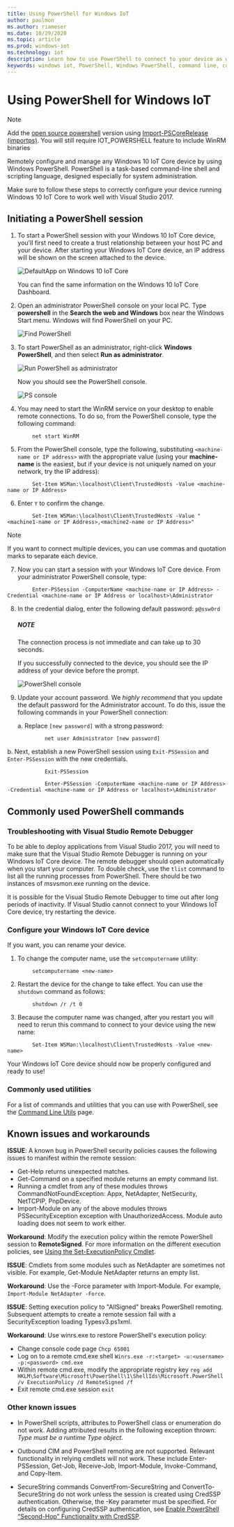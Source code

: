 ```yaml
---
title: Using PowerShell for Windows IoT
author: paulmon
ms.author: riameser
ms.date: 10/29/2020
ms.topic: article
ms.prod: windows-iot
ms.technology: iot
description: Learn how to use PowerShell to connect to your device as well as manage your device.
keywords: windows iot, PowerShell, Windows PowerShell, command line, command-line shell
---
```


# Using PowerShell for Windows IoT
> [!NOTE]
> Add the [open source powershell](https://github.com/PowerShell/PowerShell/releases) version using [Import-PSCoreRelease (importps)](https://github.com/ms-iot/iot-adk-addonkit/blob/master/Tools/IoTCoreImaging/Docs/Import-PSCoreRelease.md#Import-PSCoreRelease). You will still require IOT_POWERSHELL feature to include WinRM binaries

Remotely configure and manage any Windows 10 IoT Core device by using Windows PowerShell.
PowerShell is a task-based command-line shell and scripting language, designed especially for system administration.

Make sure to follow these steps to correctly configure your device running Windows 10 IoT Core to work well with Visual Studio 2017.

## Initiating a PowerShell session
1. To start a PowerShell session with your Windows 10 IoT Core device, you'll first need to create a trust relationship between your host PC and your device. After starting your Windows IoT Core device, an IP address will be shown on the screen attached to the device.

    ![DefaultApp on Windows 10 IoT Core](../media/PowerShell/DefaultApp.png)

   You can find the same information on the Windows 10 IoT Core Dashboard.

2. Open an administrator PowerShell console on your local PC. Type **powershell** in the **Search the web and Windows** box near the Windows Start menu. Windows will find PowerShell on your PC.

    ![Find PowerShell](../media/PowerShell/start-ps.png)

3. To start PowerShell as an administrator, right-click **Windows PowerShell**, and then select **Run as administrator**.

    ![Run PowerShell as administrator](../media/PowerShell/start-ps2.png)

   Now you should see the PowerShell console.

    ![PS console](../media/PowerShell/ps.PNG)

4. You may need to start the WinRM service on your desktop to enable remote connections. To do so, from the PowerShell console, type the following command:
```
        net start WinRM
```
5. From the PowerShell console, type the following, substituting `<machine-name or IP address>` with the appropriate value (using your **machine-name** is the easiest, but if your device is not uniquely named on your network, try the IP address):
```
        Set-Item WSMan:\localhost\Client\TrustedHosts -Value <machine-name or IP Address>
```
6. Enter `Y` to confirm the change.
```
        Set-Item WSMan:\localhost\Client\TrustedHosts -Value "<machine1-name or IP Address>,<machine2-name or IP Address>"
```
> [!NOTE]
> If you want to connect multiple devices, you can use commas and quotation marks to separate each device.

7. Now you can start a session with your Windows IoT Core device. From your administrator PowerShell console, type:
```
        Enter-PSSession -ComputerName <machine-name or IP Address> -Credential <machine-name or IP Address or localhost>\Administrator
```
8. In the credential dialog, enter the following default password: `p@ssw0rd`

    <div class="alert alert-note">
      <h5><span class="win-icon win-icon-Page"></span>
        NOTE
      </h5>
      <p>The connection process is not immediate and can take up to 30 seconds.</p>
    </div>    

    If you successfully connected to the device, you should see the IP address of your device before the prompt.

    ![PowerShell console](../media/PowerShell/ps_device.png)

9. Update your account password. We *highly recommend* that you update the default password for the Administrator account. To do this, issue the following commands in your PowerShell connection:

	a. Replace `[new password]` with a strong password:
```
	        net user Administrator [new password]
```
b. Next, establish a new PowerShell session using `Exit-PSSession` and `Enter-PSSession` with the new credentials.
```
	        Exit-PSSession

	        Enter-PSSession -ComputerName <machine-name or IP Address> -Credential <machine-name or IP Address or localhost>\Administrator
```
## Commonly used PowerShell commands

### Troubleshooting with Visual Studio Remote Debugger

To be able to deploy applications from Visual Studio 2017, you will need to make sure that the Visual Studio Remote Debugger is running on your Windows IoT Core device. The remote debugger should open automatically when you start your computer. To double check, use the `tlist` command to list all the running processes from PowerShell. There should be two instances of msvsmon.exe running on the device.

It is possible for the Visual Studio Remote Debugger to time out after long periods of inactivity. If Visual Studio cannot connect to your Windows IoT Core device, try restarting the device.

### Configure your Windows IoT Core device

If you want, you can rename your device.

1. To change the computer name, use the `setcomputername` utility:
```
        setcomputername <new-name>
```
2. Restart the device for the change to take effect. You can use the `shutdown` command as follows:
```
        shutdown /r /t 0
```
3. Because the computer name was changed, after you restart you will need to rerun this command to connect to your device using the new name:
```
        Set-Item WSMan:\localhost\Client\TrustedHosts -Value <new-name>
```
Your Windows IoT Core device should now be properly configured and ready to use!

### Commonly used utilities

For a list of commands and utilities that you can use with PowerShell, see the [Command Line Utils](../manage-your-device/CommandLineUtils.md) page.

## Known issues and workarounds

**ISSUE**: A known bug in PowerShell security policies causes the following issues to manifest within the remote session:
* Get-Help returns unexpected matches.
* Get-Command on a specified module returns an empty command list.
* Running a cmdlet from any of these modules throws CommandNotFoundException: Appx, NetAdapter, NetSecurity, NetTCPIP, PnpDevice.
* Import-Module on any of the above modules throws PSSecurityException exception with UnauthorizedAccess. Module auto loading does not seem to work either.

**Workaround**: Modify the execution policy within the remote PowerShell session to **RemoteSigned**. For more information on the different execution policies, see [Using the Set-ExecutionPolicy Cmdlet](https://technet.microsoft.com/library/ee176961.aspx).

**ISSUE**: Cmdlets from some modules such as NetAdapter are sometimes not visible. For example, Get-Module NetAdapter returns an empty list.

**Workaround**: Use the -Force parameter with Import-Module. For example, `Import-Module NetAdapter -Force`.

**ISSUE**: Setting execution policy to "AllSigned" breaks PowerShell remoting. Subsequent attempts to create a remote session fail with a SecurityException loading Typesv3.ps1xml.

**Workaround**: Use winrs.exe to restore PowerShell's execution policy:
* Change console code page `Chcp 65001`
* Log on to a remote cmd.exe shell `Winrs.exe -r:<target> -u:<username> -p:<password> cmd.exe`
* Within remote cmd.exe, modify the appropriate registry key `reg add HKLM\Software\Microsoft\PowerShell\1\ShellIds\Microsoft.PowerShell /v ExecutionPolicy /d RemoteSigned /f`
* Exit remote cmd.exe session `exit`

### Other known issues

- In PowerShell scripts, attributes to PowerShell class or enumeration do not work. Adding attributed results in the following exception thrown: *Type must be a runtime Type object*.

- Outbound CIM and PowerShell remoting are not supported. Relevant functionality in relying cmdlets will not work. These include  Enter-PSSession, Get-Job, Receive-Job, Import-Module, Invoke-Command, and Copy-Item.

- SecureString commands ConvertFrom-SecureString and ConvertTo-SecureString do not work unless the session is created using CredSSP authentication. Otherwise, the -Key parameter must be specified. For details on configuring CredSSP authentication, see [Enable PowerShell “Second-Hop” Functionality with CredSSP](https://devblogs.microsoft.com/scripting/enable-powershell-second-hop-functionality-with-credssp/).
